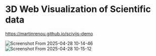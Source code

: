 # 3D Web Visualization of Scientific data

https://martinrenou.github.io/scivijs-demo

![Screenshot From 2025-04-28 10-14-46](https://github.com/user-attachments/assets/04f2223d-cf8d-4ebe-94c8-3dec133072ac)
![Screenshot From 2025-04-28 10-15-12](https://github.com/user-attachments/assets/bc489aca-bb77-4da9-8470-021c79bad9c9)
